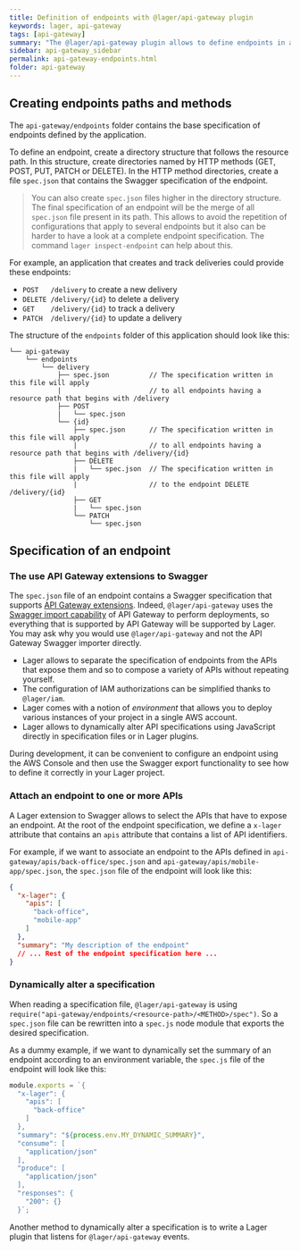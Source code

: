 ```yaml
---
title: Definition of endpoints with @lager/api-gateway plugin
keywords: lager, api-gateway
tags: [api-gateway]
summary: "The @lager/api-gateway plugin allows to define endpoints in a directory structure and attach them to APIs"
sidebar: api-gateway_sidebar
permalink: api-gateway-endpoints.html
folder: api-gateway
---
```


## Creating endpoints paths and methods

The `api-gateway/endpoints` folder contains the base specification of endpoints defined by the application.

To define an endpoint, create a directory structure that follows the resource path.
In this structure, create directories named by HTTP methods (GET, POST, PUT, PATCH or DELETE).
In the HTTP method directories, create a file `spec.json` that contains the Swagger specification of the endpoint.

> You can also create `spec.json` files higher in the directory structure. The final specification of an endpoint will be the merge of all `spec.json` file
> present in its path. This allows to avoid the repetition of configurations that apply to several endpoints but it also can be harder to have a look at a
> complete endpoint specification. The command `lager inspect-endpoint` can help about this.

For example, an application that creates and track deliveries could provide these endpoints:

*   `POST   /delivery` to create a new delivery
*   `DELETE /delivery/{id}` to delete a delivery
*   `GET    /delivery/{id}` to track a delivery
*   `PATCH  /delivery/{id}` to update a delivery

The structure of the `endpoints` folder of this application should look like this:

```text
└── api-gateway
    └── endpoints
        └── delivery
            ├── spec.json          // The specification written in this file will apply
            |                      // to all endpoints having a resource path that begins with /delivery
            ├── POST
            |   └── spec.json
            └── {id}
                ├── spec.json      // The specification written in this file will apply
                |                  // to all endpoints having a resource path that begins with /delivery/{id}
                ├── DELETE
                |   └── spec.json  // The specification written in this file will apply
                |                  // to the endpoint DELETE /delivery/{id}
                ├── GET
                |   └── spec.json
                └── PATCH
                    └── spec.json
```

## Specification of an endpoint

### The use API Gateway extensions to Swagger

The `spec.json` file of an endpoint contains a Swagger specification that supports [API Gateway extensions](http://docs.aws.amazon.com/apigateway/latest/developerguide/api-gateway-swagger-extensions.html).
Indeed, `@lager/api-gateway` uses the [Swagger import capability](http://docs.aws.amazon.com/apigateway/latest/developerguide/api-gateway-import-api.html)
of API Gateway to perform deployments, so everything that is supported by API Gateway will be supported by Lager. You may ask why you would use
`@lager/api-gateway` and not the API Gateway Swagger importer directly.

*   Lager allows to separate the specification of endpoints from the APIs that expose them and so to compose a variety of APIs without repeating yourself.
*   The configuration of IAM authorizations can be simplified thanks to `@lager/iam`.
*   Lager comes with a notion of *environment* that allows you to deploy various instances of your project in a single AWS account.
*   Lager allows to dynamically alter API specifications using JavaScript directly in specification files or in Lager plugins.

During development, it can be convenient to configure an endpoint using the AWS Console and then use the Swagger export functionality to see how to define it
correctly in your Lager project.

### Attach an endpoint to one or more APIs

A Lager extension to Swagger allows to select the APIs that have to expose an endpoint. At the root of the endpoint specification, we define a `x-lager` attribute
that contains an `apis` attribute that contains a list of API identifiers.

For example, if we want to associate an endpoint to the APIs defined in `api-gateway/apis/back-office/spec.json` and `api-gateway/apis/mobile-app/spec.json`,
the `spec.json` file of the endpoint will look like this:

```json
{
  "x-lager": {
    "apis": [
      "back-office",
      "mobile-app"
    ]
  },
  "summary": "My description of the endpoint"
  // ... Rest of the endpoint specification here ...
}
```

### Dynamically alter a specification

When reading a specification file, `@lager/api-gateway` is using `require("api-gateway/endpoints/<resource-path>/<METHOD>/spec")`. So a `spec.json` file can be
rewritten into a `spec.js` node module that exports the desired specification.

As a dummy example, if we want to dynamically set the summary of an endpoint according to an environment variable, the `spec.js` file of the endpoint will
look like this:

```javascript
module.exports = `{
  "x-lager": {
    "apis": [
      "back-office"
    ]
  },
  "summary": "${process.env.MY_DYNAMIC_SUMMARY}",
  "consume": [
    "application/json"
  ],
  "produce": [
    "application/json"
  ],
  "responses": {
    "200": {}
  }`;
```

Another method to dynamically alter a specification is to write a Lager plugin that listens for `@lager/api-gateway` events.
